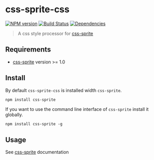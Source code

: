 # css-sprite-css

[![NPM version](https://badge.fury.io/js/css-sprite-css.svg)](http://badge.fury.io/js/css-sprite-css) [![Build Status](https://travis-ci.org/aslansky/css-sprite-css.svg?branch=master)](https://travis-ci.org/aslansky/css-sprite-css) [![Dependencies](https://david-dm.org/aslansky/css-sprite-css.svg)](https://david-dm.org/aslansky/css-sprite-css)

> A css style processor for [css-sprite](https://npmjs.org/package/css-sprite)

## Requirements

- [css-sprite](https://npmjs.org/package/css-sprite) version >= 1.0

## Install

By default `css-sprite-css` is installed width `css-sprite`.

```sh
npm install css-sprite
```

If you want to use the command line interface of `css-sprite` install it globally.

```
npm install css-sprite -g
```

## Usage

See [css-sprite](https://npmjs.org/package/css-sprite) documentation
